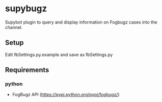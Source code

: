 # supybugz
Supybot plugin to query and display information on Fogbugz cases into the channel.

## Setup
Edit fbSettings.py.example and save as fbSettings.py 

## Requirements
### python
- FogBugz API (https://pypi.python.org/pypi/fogbugz/)

